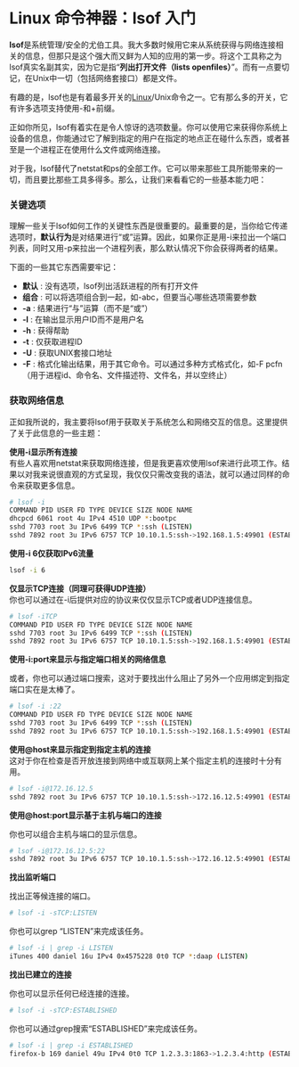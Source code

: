 # Linux 命令神器：lsof 入门

**lsof**是系统管理/安全的尤伯工具。我大多数时候用它来从系统获得与网络连接相关的信息，但那只是这个强大而又鲜为人知的应用的第一步。将这个工具称之为lsof真实名副其实，因为它是指“**列出打开文件（lists openfiles）**”。而有一点要切记，在Unix中一切（包括网络套接口）都是文件。

有趣的是，lsof也是有着最多开关的[Linux](http://www.ttlsa.com/linux/)/Unix命令之一。它有那么多的开关，它有许多选项支持使用-和+前缀。

正如你所见，lsof有着实在是令人惊讶的选项数量。你可以使用它来获得你系统上设备的信息，你能通过它了解到指定的用户在指定的地点正在碰什么东西，或者甚至是一个进程正在使用什么文件或网络连接。

对于我，lsof替代了netstat和ps的全部工作。它可以带来那些工具所能带来的一切，而且要比那些工具多得多。那么，让我们来看看它的一些基本能力吧：

### 关键选项

理解一些关于lsof如何工作的关键性东西是很重要的。最重要的是，当你给它传递选项时，**默认行为**是对结果进行“或”运算。因此，如果你正是用-i来拉出一个端口列表，同时又用-p来拉出一个进程列表，那么默认情况下你会获得两者的结果。

下面的一些其它东西需要牢记：

* **默认**
  : 没有选项，lsof列出活跃进程的所有打开文件
* **组合**
  : 可以将选项组合到一起，如-abc，但要当心哪些选项需要参数
* **-a**
  : 结果进行“与”运算（而不是“或”）
* **-l**
  : 在输出显示用户ID而不是用户名
* **-h**
  : 获得帮助
* **-t**
  : 仅获取进程ID
* **-U**
  : 获取UNIX套接口地址
* **-F**
  : 格式化输出结果，用于其它命令。可以通过多种方式格式化，如-F pcfn（用于进程id、命令名、文件描述符、文件名，并以空终止）

### 获取网络信息

正如我所说的，我主要将lsof用于获取关于系统怎么和网络交互的信息。这里提供了关于此信息的一些主题：

**使用-i显示所有连接**  
有些人喜欢用netstat来获取网络连接，但是我更喜欢使用lsof来进行此项工作。结果以对我来说很直观的方式呈现，我仅仅只需改变我的语法，就可以通过同样的命令来获取更多信息。

```bash
# lsof -i
COMMAND PID USER FD TYPE DEVICE SIZE NODE NAME
dhcpcd 6061 root 4u IPv4 4510 UDP *:bootpc
sshd 7703 root 3u IPv6 6499 TCP *:ssh (LISTEN)
sshd 7892 root 3u IPv6 6757 TCP 10.10.1.5:ssh->192.168.1.5:49901 (ESTABLISHED)
```

**使用-i 6仅获取IPv6流量**

```bash
lsof -i 6
```

**仅显示TCP连接（同理可获得UDP连接）**  
你也可以通过在-i后提供对应的协议来仅仅显示TCP或者UDP连接信息。

```bash
# lsof -iTCP
COMMAND PID USER FD TYPE DEVICE SIZE NODE NAME
sshd 7703 root 3u IPv6 6499 TCP *:ssh (LISTEN)
sshd 7892 root 3u IPv6 6757 TCP 10.10.1.5:ssh->192.168.1.5:49901 (ESTABLISHED)
```

**使用-i:port来显示与指定端口相关的网络信息**

或者，你也可以通过端口搜索，这对于要找出什么阻止了另外一个应用绑定到指定端口实在是太棒了。

```bash
# lsof -i :22
COMMAND PID USER FD TYPE DEVICE SIZE NODE NAME
sshd 7703 root 3u IPv6 6499 TCP *:ssh (LISTEN)
sshd 7892 root 3u IPv6 6757 TCP 10.10.1.5:ssh->192.168.1.5:49901 (ESTABLISHED)
```

**使用@host来显示指定到指定主机的连接**  
这对于你在检查是否开放连接到网络中或互联网上某个指定主机的连接时十分有用。

```bash
# lsof -i@172.16.12.5
sshd 7892 root 3u IPv6 6757 TCP 10.10.1.5:ssh->172.16.12.5:49901 (ESTABLISHED)
```

**使用@host:port显示基于主机与端口的连接**

你也可以组合主机与端口的显示信息。

```bash
# lsof -i@172.16.12.5:22
sshd 7892 root 3u IPv6 6757 TCP 10.10.1.5:ssh->172.16.12.5:49901 (ESTABLISHED)
```

**找出监听端口**

找出正等候连接的端口。

```bash
# lsof -i -sTCP:LISTEN
```

你也可以grep “LISTEN”来完成该任务。

```bash
# lsof -i | grep -i LISTEN
iTunes 400 daniel 16u IPv4 0x4575228 0t0 TCP *:daap (LISTEN)
```

**找出已建立的连接**

你也可以显示任何已经连接的连接。

```bash
# lsof -i -sTCP:ESTABLISHED
```

你也可以通过grep搜索“ESTABLISHED”来完成该任务。

```bash
# lsof -i | grep -i ESTABLISHED
firefox-b 169 daniel 49u IPv4 0t0 TCP 1.2.3.3:1863->1.2.3.4:http (ESTABLISHED)
```



